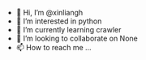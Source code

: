 - 👋 Hi, I’m @xinliangh
- 👀 I’m interested in python
- 🌱 I’m currently learning crawler
- 💞️ I’m looking to collaborate on None
- 📫 How to reach me ...

<!---
xinliangh/xinliangh is a ✨ special ✨ repository because its `README.md` (this file) appears on your GitHub profile.
You can click the Preview link to take a look at your changes.
--->
